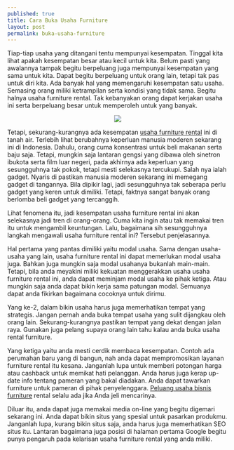 ```yaml
---
published: true
title: Cara Buka Usaha Furniture
layout: post
permalink: buka-usaha-furniture
---
```

Tiap-tiap usaha yang ditangani tentu mempunyai kesempatan. Tinggal kita lihat apakah kesempatan besar atau kecil untuk kita. Belum pasti yang awalannya tampak begitu berpeluang juga mempunyai kesempatan yang sama untuk kita. Dapat begitu berpeluang untuk orang lain, tetapi tak pas untuk diri kita. Ada banyak hal yang memengaruhi kesempatan satu usaha. Semasing orang miliki ketrampilan serta kondisi yang tidak sama. Begitu halnya usaha furniture rental. Tak kebanyakan orang dapat kerjakan usaha ini serta berpeluang besar untuk memperoleh untuk yang banyak. 

<center><img src="https://goldenadi.files.wordpress.com/2014/06/cara-membuka-usaha-mebel.jpg"></center>

Tetapi, sekurang-kurangnya ada kesempatan <a href="http://www.arborandtroy.com/content/19-rental-product">usaha furniture rental</a> ini di tanah air. Terlebih lihat berubahnya keperluan manusia moderen sekarang ini di Indonesia. Dahulu, orang cuma konsentrasi untuk beli makanan serta baju saja. Tetapi, mungkin saja lantaran gengsi yang dibawa oleh sinetron ibukota serta film luar negeri, pada akhirnya ada keperluan yang sesungguhnya tak pokok, tetapi mesti selekasnya tercukupi. Salah nya ialah gadget. Nyaris di pastikan manusia moderen sekarang ini memegang gadget di tangannya. Bila dipikir lagi, jadi sesungguhnya tak seberapa perlu gadget yang keren untuk dimiliki. Tetapi, faktnya sangat banyak orang berlomba beli gadget yang tercanggih. 

Lihat fenomena itu, jadi kesempatan usaha furniture rental ini akan selekasnya jadi tren di orang-orang. Cuma kita ingin atau tak memakai tren itu untuk mengambil keuntungan. Lalu, bagaimana sih sesungguhnya langkah mengawali usaha furniture rental ini? Tersebut penjelasannya. 

Hal pertama yang pantas dimiliki yaitu modal usaha. Sama dengan usaha-usaha yang lain, usaha furniture rental ini dapat memerlukan modal usaha juga. Bahkan juga mungkin saja modal usahanya bukanlah main-main. Tetapi, bila anda meyakini miliki kekuatan menggerakkan usaha usaha furniture rental ini, anda dapat meminjam modal usaha ke pihak ketiga. Atau mungkin saja anda dapat bikin kerja sama patungan modal. Semuanya dapat anda fikirkan bagaimana cocoknya untuk dirimu. 

Yang ke-2, dalam bikin usaha harus juga memerhatikan tempat yang strategis. Jangan pernah anda buka tempat usaha yang sulit dijangkau oleh orang lain. Sekurang-kurangnya pastikan tempat yang dekat dengan jalan raya. Gunakan juga pelang supaya orang lain tahu kalau anda buka usaha rental furniture. 

Yang ketiga yaitu anda mesti cerdik membaca kesempatan. Contoh ada perumahan baru yang di bangun, nah anda dapat mempromosikan layanan furniture rental itu kesana. Janganlah lupa untuk memberi potongan harga atau cashback untuk memikat hati pelanggan. Anda harus juga kerap up-date info tentang pameran yang bakal diadakan. Anda dapat tawarkan furniture untuk pameran di pihak penyelenggara. <a href="https://bnetblogger.joomla.com/40-peluang-usaha-bisnis-furniture">Peluang usaha bisnis furniture</a> rental selalu ada jika Anda jeli mencarinya.

Diluar itu, anda dapat juga memakai media on-line yang begitu digemari sekarang ini. Anda dapat bikin situs yang spesial untuk pasarkan produkmu. Janganlah lupa, kurang bikin situs saja, anda harus juga memerhatikan SEO situs itu. Lantaran bagaimana juga posisi di halaman pertama Google begitu punya pengaruh pada kelarisan usaha furniture rental yang anda miliki.